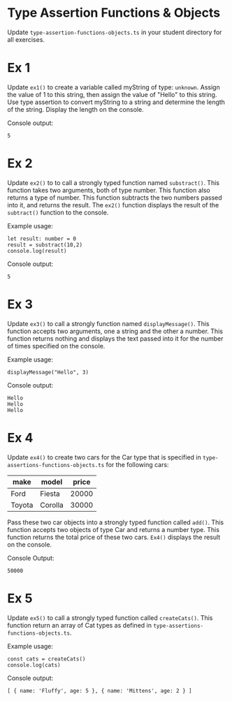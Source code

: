 # Type Assertion Functions & Objects
Update `type-assertion-functions-objects.ts` in your student directory for all exercises.

# Ex 1
Update `ex1()` to create a variable called myString of type: `unknown`.
Assign the value of 1 to this string, then assign the value of "Hello" to this string.  Use type assertion to convert myString to a string and determine the length of the string.  Display the length on the console.

Console output:
```
5
```

# Ex 2
Update `ex2()` to to call a strongly typed function named `substract()`.  This function takes two arguments, both of type number.  This function also returns a type of number.  This function subtracts the two numbers passed into it, and returns the result.  The `ex2()` function displays the result of the `subtract()` function to the console.

Example usage:
```
let result: number = 0
result = substract(10,2)
console.log(result)
```

Console output:
```
5
```

# Ex 3
Update `ex3()` to call a strongly function named `displayMessage()`.  This function accepts two arguments, one a string and the other a number.  This function returns nothing and displays the text passed into it for the number of times specified on the console.

Example usage:
```
displayMessage("Hello", 3)
```

Console output:
```
Hello
Hello
Hello
```

# Ex 4
Update `ex4()` to create two cars for the Car type that is specified in `type-assertions-functions-objects.ts` for the following cars:

|make|model|price    |
|----|-----|---------|
|Ford|Fiesta|20000   |
|Toyota|Corolla|30000|

Pass these two car objects into a strongly typed function called `add()`.  This function accepts two objects of type Car and returns a number type.  This function returns the total price of these two cars.  `Ex4()` displays the result on the console.

Console Output:
```
50000
```

# Ex 5
Update `ex5()` to call a strongly typed function called `createCats()`.  This function return an array of Cat types as defined in  `type-assertions-functions-objects.ts`.  

Example usage:
```
const cats = createCats()
console.log(cats)
```

Console output:
```
[ { name: 'Fluffy', age: 5 }, { name: 'Mittens', age: 2 } ]
```

